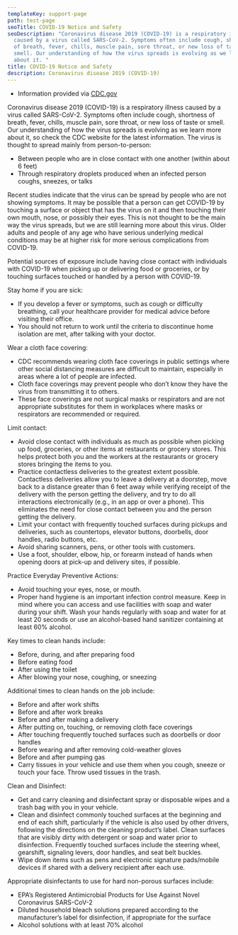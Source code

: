 ```yaml
---
templateKey: support-page
path: test-page
seoTitle: COVID-19 Notice and Safety
seoDescription: "Coronavirus disease 2019 (COVID-19) is a respiratory illness
  caused by a virus called SARS-CoV-2. Symptoms often include cough, shortness
  of breath, fever, chills, muscle pain, sore throat, or new loss of taste or
  smell. Our understanding of how the virus spreads is evolving as we learn more
  about it. "
title: COVID-19 Notice and Safety
description: Coronavirus disease 2019 (COVID-19)
---
```

* Information provided via [CDC.gov](https://www.cdc.gov/coronavirus/2019-ncov/community/organizations/food-grocery-drivers.html)

Coronavirus disease 2019 (COVID-19) is a respiratory illness caused by a virus called SARS-CoV-2. Symptoms often include cough, shortness of breath, fever, chills, muscle pain, sore throat, or new loss of taste or smell. Our understanding of how the virus spreads is evolving as we learn more about it, so check the CDC website for the latest information. The virus is thought to spread mainly from person-to-person:



* Between people who are in close contact with one another (within about 6 feet)
* Through respiratory droplets produced when an infected person coughs, sneezes, or talks



Recent studies indicate that the virus can be spread by people who are not showing symptoms. It may be possible that a person can get COVID-19 by touching a surface or object that has the virus on it and then touching their own mouth, nose, or possibly their eyes. This is not thought to be the main way the virus spreads, but we are still learning more about this virus. Older adults and people of any age who have serious underlying medical conditions may be at higher risk for more serious complications from COVID-19.



Potential sources of exposure include having close contact with individuals with COVID-19 when picking up or delivering food or groceries, or by touching surfaces touched or handled by a person with COVID-19.



Stay home if you are sick:



* If you develop a fever or symptoms, such as cough or difficulty breathing, call your healthcare provider for medical advice before visiting their office.
* You should not return to work until the criteria to discontinue home isolation are met, after talking with your doctor.



Wear a cloth face covering:



* CDC recommends wearing cloth face coverings in public settings where other social distancing measures are difficult to maintain, especially in areas where a lot of people are infected.
* Cloth face coverings may prevent people who don’t know they have the virus from transmitting it to others.
* These face coverings are not surgical masks or respirators and are not appropriate substitutes for them in workplaces where masks or respirators are recommended or required.



Limit contact:



* Avoid close contact with individuals as much as possible when picking up food, groceries, or other items at restaurants or grocery stores. This helps protect both you and the workers at the restaurants or grocery stores bringing the items to you.
* Practice contactless deliveries to the greatest extent possible. Contactless deliveries allow you to leave a delivery at a doorstep, move back to a distance greater than 6 feet away while verifying receipt of the delivery with the person getting the delivery, and try to do all interactions electronically (e.g., in an app or over a phone). This eliminates the need for close contact between you and the person getting the delivery.
* Limit your contact with frequently touched surfaces during pickups and deliveries, such as countertops, elevator buttons, doorbells, door handles, radio buttons, etc.
* Avoid sharing scanners, pens, or other tools with customers.
* Use a foot, shoulder, elbow, hip, or forearm instead of hands when opening doors at pick-up and delivery sites, if possible.



Practice Everyday Preventive Actions:



* Avoid touching your eyes, nose, or mouth.
* Proper hand hygiene is an important infection control measure. Keep in mind where you can access and use facilities with soap and water during your shift. Wash your hands regularly with soap and water for at least 20 seconds or use an alcohol-based hand sanitizer containing at least 60% alcohol.



Key times to clean hands include:

* Before, during, and after preparing food
* Before eating food
* After using the toilet
* After blowing your nose, coughing, or sneezing



Additional times to clean hands on the job include:

* Before and after work shifts
* Before and after work breaks
* Before and after making a delivery
* After putting on, touching, or removing cloth face coverings
* After touching frequently touched surfaces such as doorbells or door handles
* Before wearing and after removing cold-weather gloves
* Before and after pumping gas
* Carry tissues in your vehicle and use them when you cough, sneeze or touch your face. Throw used tissues in the trash.



Clean and Disinfect:



* Get and carry cleaning and disinfectant spray or disposable wipes and a trash bag with you in your vehicle.
* Clean and disinfect commonly touched surfaces at the beginning and end of each shift, particularly if the vehicle is also used by other drivers, following the directions on the cleaning product’s label. Clean surfaces that are visibly dirty with detergent or soap and water prior to disinfection. Frequently touched surfaces include the steering wheel, gearshift, signaling levers, door handles, and seat belt buckles.
* Wipe down items such as pens and electronic signature pads/mobile devices if shared with a delivery recipient after each use.



Appropriate disinfectants to use for hard non-porous surfaces include:



* EPA’s Registered Antimicrobial Products for Use Against Novel Coronavirus SARS-CoV-2
* Diluted household bleach solutions prepared according to the manufacturer’s label for disinfection, if appropriate for the surface
* Alcohol solutions with at least 70% alcohol